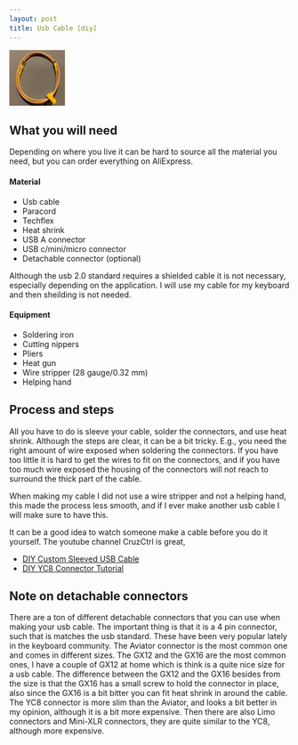 ```yaml
---
layout: post
title: Usb Cable [diy]
---
```


<img src="/images/cable.jpg" width="100" height="100">

## What you will need
Depending on where you live it can be hard to source all the material you need, but you can order
everything on AliExpress.

#### Material
* Usb cable
* Paracord
* Techflex
* Heat shrink
* USB A connector
* USB c/mini/micro connector
* Detachable connector (optional)

Although the usb 2.0 standard requires a shielded cable it is not necessary, especially depending
on the application. I will use my cable for my keyboard and then sheilding is not needed.

#### Equipment
* Soldering iron
* Cutting nippers
* Pliers
* Heat gun
* Wire stripper (28 gauge/0.32 mm)
* Helping hand

## Process and steps
All you have to do is sleeve your cable, solder the connectors, and use heat shrink. Although the
steps are clear, it can be a bit tricky. E.g., you need the right amount of wire exposed when
soldering the connectors. If you have too little it is hard to get the wires to fit on the
connectors, and if you have too much wire exposed the housing of the connectors will not reach to
surround the thick part of the cable.

When making my cable I did not use a wire stripper and not a helping hand, this made the process
less smooth, and if I ever make another usb cable I will make sure to have this.

It can be a good idea to watch someone make a cable before you do it yourself. The youtube channel
CruzCtrl is great,

* [DIY Custom Sleeved USB Cable](https://www.youtube.com/watch?v=GCexLMPaNqo)
* [DIY YC8 Connector Tutorial](https://www.youtube.com/watch?v=hYEYLbw0Isk)

## Note on detachable connectors
There are a ton of different detachable connectors that you can use when making your usb
cable. The important thing is that it is a 4 pin connector, such that is matches the usb
standard. These have been very popular lately in the keyboard community. The Aviator connector is
the most common one and comes in different sizes. The GX12 and the GX16 are the most common ones,
I have a couple of GX12 at home which is think is a quite nice size for a usb cable. The
difference between the GX12 and the GX16 besides from the size is that the GX16 has a
small screw to hold the connector in place, also since the GX16 is a bit bitter you can fit heat
shrink in around the cable. The YC8 connector is more slim than the Aviator, and looks a bit
better in my opinion, although it is a bit more expensive. Then there are also Limo connectors and
Mini-XLR connectors, they are quite similar to the YC8, although more expensive.

